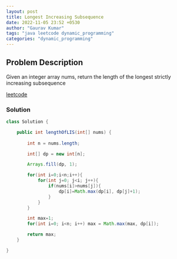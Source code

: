 ```yaml
---
layout: post
title: Longest Increasing Subsequence
date: 2022-11-05 23:52 +0530
author: "Gaurav Kumar"
tags: "java leetcode dynamic_programming"
categories: "dynamic_programming"
---
```


## Problem Description

Given an integer array nums, return the length of the longest strictly increasing subsequence  

[leetcode](https://leetcode.com/problems/longest-increasing-subsequence/description/)  

### Solution

```java
class Solution {

    public int lengthOfLIS(int[] nums) {
        
        int n = nums.length;

        int[] dp = new int[n];

        Arrays.fill(dp, 1);

        for(int i=0;i<n;i++){
            for(int j=0; j<i; j++){
                if(nums[i]>nums[j]){
                    dp[i]=Math.max(dp[i], dp[j]+1);
                }
            }
        }

        int max=1;
        for(int i=0; i<n; i++) max = Math.max(max, dp[i]);

        return max;
    }

}
```
